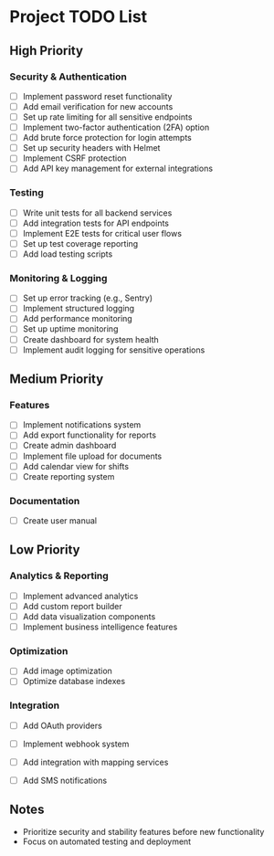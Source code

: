 # Project TODO List

## High Priority

### Security & Authentication
- [ ] Implement password reset functionality
- [ ] Add email verification for new accounts
- [ ] Set up rate limiting for all sensitive endpoints
- [ ] Implement two-factor authentication (2FA) option
- [ ] Add brute force protection for login attempts
- [ ] Set up security headers with Helmet
- [ ] Implement CSRF protection
- [ ] Add API key management for external integrations

### Testing
- [ ] Write unit tests for all backend services
- [ ] Add integration tests for API endpoints
- [ ] Implement E2E tests for critical user flows
- [ ] Set up test coverage reporting
- [ ] Add load testing scripts

### Monitoring & Logging
- [ ] Set up error tracking (e.g., Sentry)
- [ ] Implement structured logging
- [ ] Add performance monitoring
- [ ] Set up uptime monitoring
- [ ] Create dashboard for system health
- [ ] Implement audit logging for sensitive operations

## Medium Priority


### Features
- [ ] Implement notifications system
- [ ] Add export functionality for reports
- [ ] Create admin dashboard
- [ ] Implement file upload for documents
- [ ] Add calendar view for shifts
- [ ] Create reporting system

### Documentation
- [ ] Create user manual

## Low Priority

### Analytics & Reporting
- [ ] Implement advanced analytics
- [ ] Add custom report builder
- [ ] Add data visualization components
- [ ] Implement business intelligence features

### Optimization
- [ ] Add image optimization
- [ ] Optimize database indexes

### Integration
- [ ] Add OAuth providers
- [ ] Implement webhook system
- [ ] Add integration with mapping services
- [ ] Add SMS notifications


## Notes
- Prioritize security and stability features before new functionality
- Focus on automated testing and deployment